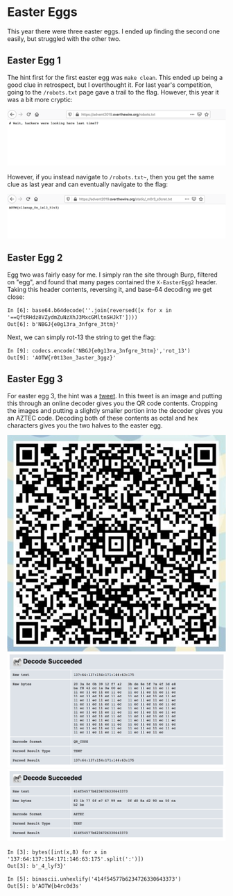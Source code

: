 # Easter Eggs

This year there were three easter eggs. I ended up finding the second one easily, but struggled with the other two.

## Easter Egg 1

The hint first for the first easter egg was `make clean`. This ended up being a good clue in retrospect, but I overthought it. For last year's competition, going to the `/robots.txt` page gave a trail to the flag. However, this year it was a bit more cryptic:

![robots.txt page](./images/egg_robots.png)

However, if you instead navigate to `/robots.txt~`, then you get the same clue as last year and can eventually navigate to the flag:

![flag1](./images/egg_flag1.png)

## Easter Egg 2

Egg two was fairly easy for me. I simply ran the site through Burp, filtered on "egg", and found that many pages contained the `X-EasterEgg2` header. Taking this header contents, reversing it, and base-64 decoding we get close:

```
In [6]: base64.b64decode(''.join(reversed([x for x in '==QftRHdz8VZydmZuNzXhJ3MxcGMltnSHJkT'])))
Out[6]: b'NBGJ{e0g13ra_3nfgre_3ttm}'
```

Next, we can simply rot-13 the string to get the flag:

```
In [9]: codecs.encode('NBGJ{e0g13ra_3nfgre_3ttm}','rot_13')
Out[9]: 'AOTW{r0t13en_3aster_3ggz}'
```

## Easter Egg 3

For easter egg 3, the hint was a [tweet](https://twitter.com/OverTheWireCTF/status/1204370177237954565). In this tweet is an image and putting this through an online decoder gives you the QR code contents. Cropping the images and putting a slightly smaller portion into the decoder gives you an AZTEC code. Decoding both of these contents as octal and hex characters gives you the two halves to the easter egg.

![image cropped](./images/egg3_qrcode.png)
![QR decoded](./images/egg3_qr_result.png)
![AZTEC decoded](./images/egg3_aztec_result.png)

```
In [3]: bytes([int(x,8) for x in '137:64:137:154:171:146:63:175'.split(':')])
Out[3]: b'_4_lyf3}'
```

```
In [5]: binascii.unhexlify('414f54577b6234726330643373')
Out[5]: b'AOTW{b4rc0d3s'
```

